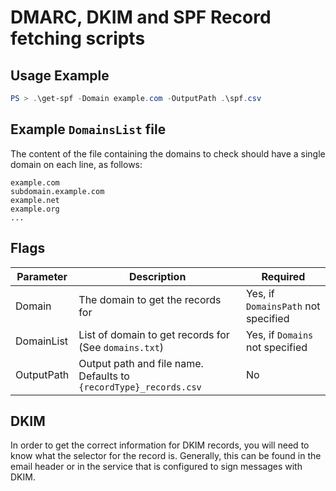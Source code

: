 # DMARC, DKIM and SPF Record fetching scripts

## Usage Example

```powershell
PS > .\get-spf -Domain example.com -OutputPath .\spf.csv
```
## Example `DomainsList` file
The content of the file containing the domains to check should have a single domain on each line, as follows:
```
example.com
subdomain.example.com
example.net
example.org
...
```

## Flags

|Parameter|Description|Required|
|---------|-----------|--------|
|Domain|The domain to get the records for|Yes, if `DomainsPath` not specified|  
|DomainList|List of domain to get records for (See `domains.txt`)|Yes, if `Domains` not specified|
|OutputPath|Output path and file name. Defaults to `{recordType}_records.csv`|No|

## DKIM
In order to get the correct information for DKIM records, you will need to know what the selector for the record is. Generally, this can be found in the email header or in the service that is configured to sign messages with DKIM.
